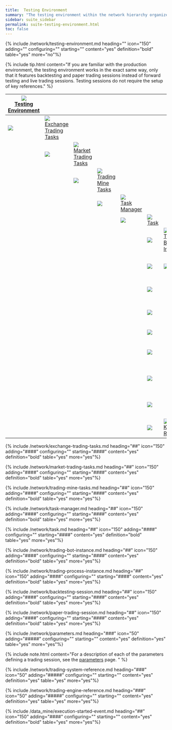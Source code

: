```yaml
---
title:  Testing Environment
summary: "The testing environment within the network hierarchy organizes your strategy-testing resources, grouping tasks, and associated backtesting and paper trading sessions."
sidebar: suite_sidebar
permalink: suite-testing-environment.html
toc: false
---
```


{% include /network/testing-environment.md heading="" icon="150" adding="" configuring="" starting="" content="yes" definition="bold" table="yes" more="no"%}

{% include tip.html content="If you are familiar with the production environment, the testing environment works in the exact same way, only that it features backtesting and paper trading sessions instead of forward testing and live trading sessions. Testing sessions do not require the setup of key references." %}

<table class='hierarchyTable'><thead><tr><th><a href='#testing-environment' data-toggle='tooltip' data-original-title='{{site.data.network.testing_environment}}'><img src='images/icons/nodes/png50/testing-environment.png' /><br />Testing Environment</a></th><th></th><th></th><th></th><th></th><th></th><th></th><th></th><th></th><th></th><th></th><th></th><th></th></tr></thead><tbody>
<tr><td><img src='images/icons/various/png/tree-connector-elbow.png' /></td><td><a href='#exchange-trading-tasks' data-toggle='tooltip' data-original-title='{{site.data.network.exchange_trading_tasks}}'><img src='images/icons/nodes/png50/exchange-trading-tasks.png' /><br />Exchange Trading Tasks</a></td><td></td><td></td><td></td><td></td><td></td><td></td><td></td><td></td><td></td><td></td><td></td></tr>
<tr><td></td><td><img src='images/icons/various/png/tree-connector-elbow.png' /></td><td><a href='#market-trading-tasks' data-toggle='tooltip' data-original-title='{{site.data.network.market_trading_tasks}}'><img src='images/icons/nodes/png50/market-trading-tasks.png' /><br />Market Trading Tasks</a></td><td></td><td></td><td></td><td></td><td></td><td></td><td></td><td></td><td></td><td></td></tr>
<tr><td></td><td></td><td><img src='images/icons/various/png/tree-connector-elbow.png' /></td><td><a href='#trading-mine-tasks' data-toggle='tooltip' data-original-title='{{site.data.network.trading_mine_tasks}}'><img src='images/icons/nodes/png50/trading-mine-tasks.png' /><br />Trading Mine Tasks</a></td><td></td><td></td><td></td><td></td><td></td><td></td><td></td><td></td><td></td></tr>
<tr><td></td><td></td><td></td><td><img src='images/icons/various/png/tree-connector-elbow.png' /></td><td><a href='#task-manager' data-toggle='tooltip' data-original-title='{{site.data.network.task_manager}}'><img src='images/icons/nodes/png50/task-manager.png' /><br />Task Manager</a></td><td></td><td></td><td></td><td></td><td></td><td></td><td></td><td></td></tr>
<tr><td></td><td></td><td></td><td></td><td><img src='images/icons/various/png/tree-connector-elbow.png' /></td><td><a href='#task' data-toggle='tooltip' data-original-title='{{site.data.network.task}}'><img src='images/icons/nodes/png50/task.png' /><br />Task</a></td><td></td><td></td><td></td><td></td><td></td><td></td><td></td></tr>
<tr><td></td><td></td><td></td><td></td><td></td><td><img src='images/icons/various/png/tree-connector-fork.png' /></td><td><a href='#trading-bot-instance' data-toggle='tooltip' data-original-title='{{site.data.network.trading_bot_instance}}'><img src='images/icons/nodes/png50/trading-bot-instance.png' /><br />Trading Bot Instance</a></td><td></td><td></td><td></td><td></td><td></td><td></td></tr>
<tr><td></td><td></td><td></td><td></td><td></td><td><img src='images/icons/various/png/tree-connector-line.png' /></td><td><img src='images/icons/various/png/tree-connector-elbow.png' /></td><td><a href='#trading-process-instance' data-toggle='tooltip' data-original-title='{{site.data.network.trading_process_instance}}'><img src='images/icons/nodes/png50/trading-process-instance.png' /><br />Trading Process Instance</a></td><td></td><td></td><td></td><td></td><td></td></tr>
<tr><td></td><td></td><td></td><td></td><td></td><td><img src='images/icons/various/png/tree-connector-line.png' /></td><td></td><td><img src='images/icons/various/png/tree-connector-fork.png' /></td><td><a href='#backtesting-session' data-toggle='tooltip' data-original-title='{{site.data.network.backtesting_session}}'><img src='images/icons/nodes/png50/backtesting-session.png' /><br />Backtesting Session</a></td><td></td><td></td><td></td><td></td></tr>
<tr><td></td><td></td><td></td><td></td><td></td><td><img src='images/icons/various/png/tree-connector-line.png' /></td><td></td><td><img src='images/icons/various/png/tree-connector-fork.png' /></td><td><a href='#paper-trading-session' data-toggle='tooltip' data-original-title='{{site.data.network.paper_trading_session}}'><img src='images/icons/nodes/png50/paper-trading-session.png' /><br />Paper Trading Session</a></td><td></td><td></td><td></td><td></td></tr>
<tr><td></td><td></td><td></td><td></td><td></td><td><img src='images/icons/various/png/tree-connector-line.png' /></td><td></td><td><img src='images/icons/various/png/tree-connector-line.png' /></td><td><img src='images/icons/various/png/tree-connector-fork.png' /></td><td><a href='#parameters' data-toggle='tooltip' data-original-title='{{site.data.network.parameters}}'><img src='images/icons/nodes/png50/parameters.png' /><br />Parameters</a></td><td></td><td></td><td></td></tr>
<tr><td></td><td></td><td></td><td></td><td></td><td><img src='images/icons/various/png/tree-connector-line.png' /></td><td></td><td><img src='images/icons/various/png/tree-connector-line.png' /></td><td><img src='images/icons/various/png/tree-connector-fork.png' /></td><td><a href='#trading-system-reference' data-toggle='tooltip' data-original-title='{{site.data.network.trading_system_reference}}'><img src='images/icons/nodes/png50/trading-system-reference.png' /><br />Trading System Reference</a></td><td></td><td></td><td></td></tr>
<tr><td></td><td></td><td></td><td></td><td></td><td><img src='images/icons/various/png/tree-connector-line.png' /></td><td></td><td><img src='images/icons/various/png/tree-connector-line.png' /></td><td><img src='images/icons/various/png/tree-connector-elbow.png' /></td><td><a href='#trading-engine-reference' data-toggle='tooltip' data-original-title='{{site.data.network.trading_engine_reference}}'><img src='images/icons/nodes/png50/trading-engine-reference.png' /><br />Trading Engine Reference</a></td><td></td><td></td><td></td></tr>
<tr><td></td><td></td><td></td><td></td><td></td><td><img src='images/icons/various/png/tree-connector-line.png' /></td><td></td><td><img src='images/icons/various/png/tree-connector-elbow.png' /></td><td><a href='#execution-started-event' data-toggle='tooltip' data-original-title='{{site.data.network.execution_started_event}}'><img src='images/icons/nodes/png50/execution-started-event.png' /><br />Execution Started Event</a></td><td></td><td></td><td></td><td></td></tr>
<tr><td></td><td></td><td></td><td></td><td></td><td><img src='images/icons/various/png/tree-connector-elbow.png' /></td><td><a href='#key-reference' data-toggle='tooltip' data-original-title='{{site.data.network.key_reference}}'><img src='images/icons/nodes/png50/key-reference.png' /><br />Key Reference</a></td><td></td><td></td><td></td><td></td><td></td><td></td></tr></tbody></table>


{% include /network/exchange-trading-tasks.md heading="##" icon="150" adding="####" configuring="" starting="####" content="yes" definition="bold" table="yes" more="yes"%}

{% include /network/market-trading-tasks.md heading="##" icon="150" adding="####" configuring="" starting="####" content="yes" definition="bold" table="yes" more="yes"%}

{% include /network/trading-mine-tasks.md heading="##" icon="150" adding="####" configuring="" starting="####" content="yes" definition="bold" table="yes" more="yes"%}

{% include /network/task-manager.md heading="##" icon="150" adding="####" configuring="" starting="####" content="yes" definition="bold" table="yes" more="yes"%}

{% include /network/task.md heading="##" icon="150" adding="####" configuring="" starting="####" content="yes" definition="bold" table="yes" more="yes"%}

{% include /network/trading-bot-instance.md heading="##" icon="150" adding="####" configuring="" starting="####" content="yes" definition="bold" table="yes" more="yes"%}

{% include /network/trading-process-instance.md heading="##" icon="150" adding="####" configuring="" starting="####" content="yes" definition="bold" table="yes" more="yes"%}

{% include /network/backtesting-session.md heading="##" icon="150" adding="####" configuring="" starting="####" content="yes" definition="bold" table="yes" more="yes"%}

{% include /network/paper-trading-session.md heading="##" icon="150" adding="####" configuring="" starting="####" content="yes" definition="bold" table="yes" more="yes"%}

{% include /network/parameters.md heading="###" icon="50" adding="#####" configuring="" starting="" content="yes" definition="yes" table="yes" more="yes"%}

{% include note.html content="For a description of each of the parameters defining a trading session, see the [parameters](suite-parameters.html) page. " %}

{% include /network/trading-system-reference.md heading="###" icon="50" adding="#####" configuring="" starting="" content="yes" definition="yes" table="yes" more="yes"%}

{% include /network/trading-engine-reference.md heading="###" icon="50" adding="#####" configuring="" starting="" content="yes" definition="yes" table="yes" more="yes"%}

{% include /data_mine/execution-started-event.md heading="##" icon="150" adding="####" configuring="" starting="" content="yes" definition="bold" table="yes" more="yes"%}
